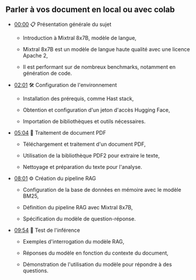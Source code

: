 ## Parler à vos document en local ou avec colab

- [00:00](https://www.youtube.com/watch?v=_CBBz2lCR5U&t=0s) 📋 Présentation générale du sujet

  - Introduction à Mixtral 8x7B, modèle de langue,

  - Mixtral 8x7B est un modèle de langue haute qualité avec une licence Apache 2,

  - Il est performant sur de nombreux benchmarks, notamment en génération de code.

- [02:01](https://www.youtube.com/watch?v=_CBBz2lCR5U&t=121s) 🛠️ Configuration de l'environnement

  - Installation des prérequis, comme Hast stack,

  - Obtention et configuration d'un jeton d'accès Hugging Face,

  - Importation de bibliothèques et outils nécessaires.

- [05:04](https://www.youtube.com/watch?v=_CBBz2lCR5U&t=304s) 📄 Traitement de document PDF

  - Téléchargement et traitement d'un document PDF,

  - Utilisation de la bibliothèque PDF2 pour extraire le texte,

  - Nettoyage et préparation du texte pour l'analyse.

- [08:01](https://www.youtube.com/watch?v=_CBBz2lCR5U&t=481s) ⚙️ Création du pipeline RAG

  - Configuration de la base de données en mémoire avec le modèle BM25,

  - Définition du pipeline RAG avec Mixtral 8x7B,

  - Spécification du modèle de question-réponse.

- [09:54](https://www.youtube.com/watch?v=_CBBz2lCR5U&t=594s) 🧐 Test de l'inférence

  - Exemples d'interrogation du modèle RAG,

  - Réponses du modèle en fonction du contexte du document,

  - Démonstration de l'utilisation du modèle pour répondre à des questions.
